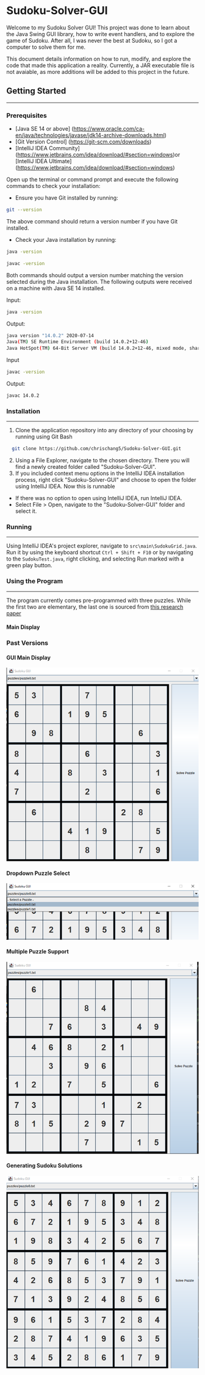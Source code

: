 # Sudoku-Solver-GUI

Welcome to my Sudoku Solver GUI! This project was done to learn about the Java Swing GUI library, how to write event handlers, and to explore the game of Sudoku. After all, I was never the best at Sudoku, so I got a computer to solve them for me.

This document details information on how to run, modify, and explore the code that made this application a reality. Currently, a JAR executable file is not avaiable, as more additions will be added to this project in the future. 

## Getting Started
___
### Prerequisites

- [Java SE 14 or above] (https://www.oracle.com/ca-en/java/technologies/javase/jdk14-archive-downloads.html)
- [Git Version Control] (https://git-scm.com/downloads)
- [IntelliJ IDEA Community] (https://www.jetbrains.com/idea/download/#section=windows)or [IntelliJ IDEA Ultimate] (https://www.jetbrains.com/idea/download/#section=windows)

Open up the terminal or command prompt and execute the following commands to check your installation:

- Ensure you have Git installed by running: 

```bash
git --version
```

The above command should return a version number if you have Git installed.

- Check your Java installation by running:

```bash
java -version
```

```bash
javac -version
```

Both commands should output a version number matching the version selected during the Java installation. The following outputs were received on a machine with Java SE 14 installed.

Input:
```bash
java -version
```
Output:
```bash
java version "14.0.2" 2020-07-14
Java(TM) SE Runtime Environment (build 14.0.2+12-46)
Java HotSpot(TM) 64-Bit Server VM (build 14.0.2+12-46, mixed mode, sharing)
```
Input
```bash
javac -version
```
Output:
```bash
javac 14.0.2
```

### Installation
___
1. Clone the application repository into any directory of your choosing by running using Git Bash
```bash
  git clone https://github.com/chrischang5/Sudoku-Solver-GUI.git
```
2. Using a File Explorer, navigate to the chosen directory. There you will find a newly created folder called "Sudoku-Solver-GUI".
3. If you included context menu options in the IntelliJ IDEA installation process, right click "Sudoku-Solver-GUI" and choose to open the folder using IntelliJ IDEA. Now this is runnable
- If there was no option to open using IntelliJ IDEA, run IntelliJ IDEA. 
- Select File > Open, navigate to the "Sudoku-Solver-GUI" folder and select it.

### Running
___
Using IntelliJ IDEA's project explorer, navigate to ```src\main\SudokuGrid.java```. Run it by using the keyboard shortcut ```Ctrl + Shift + F10``` or by navigating to the ```SudokuTest.java```, right clicking, and selecting Run marked with a green play button.

### Using the Program
___

The program currently comes pre-programmed with three puzzles. While the first two are elementary, the last one is sourced from [this research paper](http://blogs.nature.com/news/2012/01/mathematician-claims-breakthrough-in-sudoku-mathematics.html)

#### Main Display



### Past Versions
#### GUI Main Display
![alt text](https://github.com/chrischang5/Sudoku-Explorer/blob/main/readme/unsolvedpuzzle.png?raw=true)

#### Dropdown Puzzle Select
![alt text](https://github.com/chrischang5/Sudoku-Explorer/blob/main/readme/puzzleselect.png?raw=true)

#### Multiple Puzzle Support
![alt text](https://github.com/chrischang5/Sudoku-Explorer/blob/main/readme/unsolvedpuzzle2.png?raw=true)

#### Generating Sudoku Solutions
![alt text](https://github.com/chrischang5/Sudoku-Explorer/blob/main/readme/solvedpuzzle.png?raw=true)
